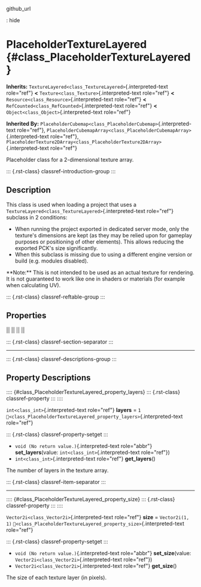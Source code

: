 github_url

:   hide

# PlaceholderTextureLayered {#class_PlaceholderTextureLayered}

**Inherits:** `TextureLayered<class_TextureLayered>`{.interpreted-text
role="ref"} **\<** `Texture<class_Texture>`{.interpreted-text
role="ref"} **\<** `Resource<class_Resource>`{.interpreted-text
role="ref"} **\<** `RefCounted<class_RefCounted>`{.interpreted-text
role="ref"} **\<** `Object<class_Object>`{.interpreted-text role="ref"}

**Inherited By:**
`PlaceholderCubemap<class_PlaceholderCubemap>`{.interpreted-text
role="ref"},
`PlaceholderCubemapArray<class_PlaceholderCubemapArray>`{.interpreted-text
role="ref"},
`PlaceholderTexture2DArray<class_PlaceholderTexture2DArray>`{.interpreted-text
role="ref"}

Placeholder class for a 2-dimensional texture array.

::: {.rst-class}
classref-introduction-group
:::

## Description

This class is used when loading a project that uses a
`TextureLayered<class_TextureLayered>`{.interpreted-text role="ref"}
subclass in 2 conditions:

- When running the project exported in dedicated server mode, only the
  texture\'s dimensions are kept (as they may be relied upon for
  gameplay purposes or positioning of other elements). This allows
  reducing the exported PCK\'s size significantly.
- When this subclass is missing due to using a different engine version
  or build (e.g. modules disabled).

\*\*Note:\*\* This is not intended to be used as an actual texture for
rendering. It is not guaranteed to work like one in shaders or materials
(for example when calculating UV).

::: {.rst-class}
classref-reftable-group
:::

## Properties

||
||
||
||

::: {.rst-class}
classref-section-separator
:::

------------------------------------------------------------------------

::: {.rst-class}
classref-descriptions-group
:::

## Property Descriptions

:::: {#class_PlaceholderTextureLayered_property_layers}
::: {.rst-class}
classref-property
:::
::::

`int<class_int>`{.interpreted-text role="ref"} **layers** = `1`
`🔗<class_PlaceholderTextureLayered_property_layers>`{.interpreted-text
role="ref"}

::: {.rst-class}
classref-property-setget
:::

- `void (No return value.)`{.interpreted-text role="abbr"}
  **set_layers**(value: `int<class_int>`{.interpreted-text role="ref"})
- `int<class_int>`{.interpreted-text role="ref"} **get_layers**()

The number of layers in the texture array.

::: {.rst-class}
classref-item-separator
:::

------------------------------------------------------------------------

:::: {#class_PlaceholderTextureLayered_property_size}
::: {.rst-class}
classref-property
:::
::::

`Vector2i<class_Vector2i>`{.interpreted-text role="ref"} **size** =
`Vector2i(1, 1)`
`🔗<class_PlaceholderTextureLayered_property_size>`{.interpreted-text
role="ref"}

::: {.rst-class}
classref-property-setget
:::

- `void (No return value.)`{.interpreted-text role="abbr"}
  **set_size**(value: `Vector2i<class_Vector2i>`{.interpreted-text
  role="ref"})
- `Vector2i<class_Vector2i>`{.interpreted-text role="ref"}
  **get_size**()

The size of each texture layer (in pixels).
